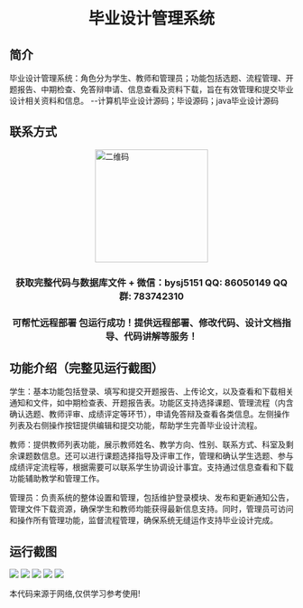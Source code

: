 <p><h1 align="center">毕业设计管理系统</h1></p>

## 简介
毕业设计管理系统：角色分为学生、教师和管理员；功能包括选题、流程管理、开题报告、中期检查、免答辩申请、信息查看及资料下载，旨在有效管理和提交毕业设计相关资料和信息。    --计算机毕业设计源码；毕设源码；java毕业设计源码


## 联系方式
<img src="https://bs-1329754181.cos.ap-shanghai.myqcloud.com/wx.jpg" alt="二维码" style="display: block; margin: 0 auto;" width="200px">
<p><h3 align="center">获取完整代码与数据库文件 + 微信：bysj5151 QQ: 86050149 QQ群: 783742310</h3></p>
<p><h3 align="center">可帮忙远程部署 包运行成功！提供远程部署、修改代码、设计文档指导、代码讲解等服务！</h3></p>

## 功能介绍（完整见运行截图）
学生：基本功能包括登录、填写和提交开题报告、上传论文，以及查看和下载相关通知和文件，如中期检查表、开题报告表。功能区支持选择课题、管理流程（内含确认选题、教师评审、成绩评定等环节），申请免答辩及查看各类信息。左侧操作列表及右侧操作按钮提供编辑和提交功能，帮助学生完善毕业设计流程。

教师：提供教师列表功能，展示教师姓名、教学方向、性别、联系方式、科室及剩余课题数信息。还可以进行课题选择指导及评审工作，管理和确认学生选题、参与成绩评定流程等，根据需要可以联系学生协调设计事宜。支持通过信息查看和下载功能辅助教学和管理工作。

管理员：负责系统的整体设置和管理，包括维护登录模块、发布和更新通知公告，管理文件下载资源，确保学生和教师均能获得最新信息支持。同时，管理员可访问和操作所有管理功能，监督流程管理，确保系统无缝运作支持毕业设计完成。


## 运行截图
![](imgs/588112-20220108094049944-962153081.png)
![](imgs/588112-20220108094100663-2136410237.png)
![](imgs/588112-20220108094109454-2002654984.png)
![](imgs/588112-20220108094117191-659358327.png)
![](imgs/588112-20220108094123664-660985853.png)

<p>本代码来源于网络,仅供学习参考使用!</p>
